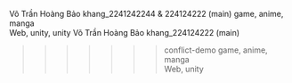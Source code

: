Võ Trần Hoàng Bảo khang_2241242244 & 224124222 (main)
    game, anime, manga  
    Web, unity, unity
Võ Trần Hoàng Bảo khang_224124222 (main)
>>>>>>> conflict-demo
    game, anime, manga  
    Web, unity      

